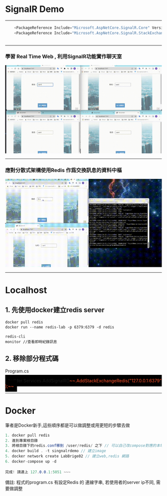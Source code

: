 
# SignalR Demo
-----

``` C#
    <PackageReference Include="Microsoft.AspNetCore.SignalR.Core" Version="1.1.0" />
    <PackageReference Include="Microsoft.AspNetCore.SignalR.StackExchangeRedis" Version="6.0.5" />
 
```

--- 

###  學習 Real Time Web  , 利用SignalR功能實作聊天室
<img src="./SignalRDemo.gif" >

--- 

###  應對分散式架構使用Redis 作爲交換訊息的資料中樞
<img src="./SignalRDemoWithRedis.gif" >

---

# Localhost
## 1. 先使用docker建立redis server
```docker
docker pull redis
docker run --name redis-lab -p 6379:6379 -d redis
```
``` bash
redis-cli 
monitor //查看即時紀錄訊息
```
## 2. 移除部分程式碼
Program.cs

<span style='background:black; padding:10px;'>
builder.Services.AddSignalR()<span style='color:#fe512a'>~~.AddStackExchangeRedis("127.0.0.1:6379");~~</span>
</span>

--- 
# Docker

筆者是Docker新手,這些順序都是可以做調整或用更短的步驟去做
```C#
1. docker pull redis
2. 進到專案根目錄
3. 將根目錄下的redis.conf移到 /user/redis/ 之下 // 可以自己改compose對應的本地路徑 
4. docker build . -t singnalrdemo // 建立image
5. docker network create LabBrige02 // 建立web,redis 網路
6. docker-compose up -d

完成! 請連上 127.0.0.1:5051 ~~~ 
```
備註: 程式的program.cs 有設定Redis 的 連線字串, 若使用者的server ip不同, 需要做調整